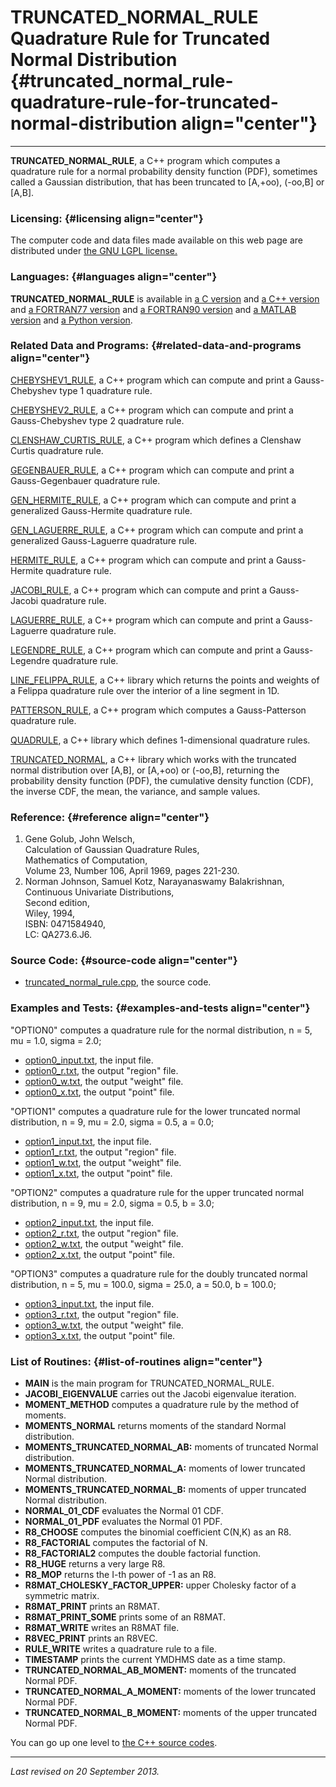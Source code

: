 TRUNCATED\_NORMAL\_RULE\
Quadrature Rule for Truncated Normal Distribution {#truncated_normal_rule-quadrature-rule-for-truncated-normal-distribution align="center"}
=================================================

------------------------------------------------------------------------

**TRUNCATED\_NORMAL\_RULE**, a C++ program which computes a quadrature
rule for a normal probability density function (PDF), sometimes called a
Gaussian distribution, that has been truncated to \[A,+oo), (-oo,B\] or
\[A,B\].

### Licensing: {#licensing align="center"}

The computer code and data files made available on this web page are
distributed under [the GNU LGPL license.](../../txt/gnu_lgpl.txt)

### Languages: {#languages align="center"}

**TRUNCATED\_NORMAL\_RULE** is available in [a C
version](../../c_src/truncated_normal_rule/truncated_normal_rule.html)
and [a C++
version](../../cpp_src/truncated_normal_rule/truncated_normal_rule.html)
and [a FORTRAN77
version](../../f77_src/truncated_normal_rule/truncated_normal_rule.html)
and [a FORTRAN90
version](../../f_src/truncated_normal_rule/truncated_normal_rule.html)
and [a MATLAB
version](../../m_src/truncated_normal_rule/truncated_normal_rule.html)
and [a Python
version](../../py_src/truncated_normal_rule/truncated_normal_rule.html).

### Related Data and Programs: {#related-data-and-programs align="center"}

[CHEBYSHEV1\_RULE](../../cpp_src/chebyshev1_rule/chebyshev1_rule.html),
a C++ program which can compute and print a Gauss-Chebyshev type 1
quadrature rule.

[CHEBYSHEV2\_RULE](../../cpp_src/chebyshev2_rule/chebyshev2_rule.html),
a C++ program which can compute and print a Gauss-Chebyshev type 2
quadrature rule.

[CLENSHAW\_CURTIS\_RULE](../../cpp_src/clenshaw_curtis_rule/clenshaw_curtis_rule.html),
a C++ program which defines a Clenshaw Curtis quadrature rule.

[GEGENBAUER\_RULE](../../cpp_src/gegenbauer_rule/gegenbauer_rule.html),
a C++ program which can compute and print a Gauss-Gegenbauer quadrature
rule.

[GEN\_HERMITE\_RULE](../../cpp_src/gen_hermite_rule/gen_hermite_rule.html),
a C++ program which can compute and print a generalized Gauss-Hermite
quadrature rule.

[GEN\_LAGUERRE\_RULE](../../cpp_src/gen_laguerre_rule/gen_laguerre_rule.html),
a C++ program which can compute and print a generalized Gauss-Laguerre
quadrature rule.

[HERMITE\_RULE](../../cpp_src/hermite_rule/hermite_rule.html), a C++
program which can compute and print a Gauss-Hermite quadrature rule.

[JACOBI\_RULE](../../cpp_src/jacobi_rule/jacobi_rule.html), a C++
program which can compute and print a Gauss-Jacobi quadrature rule.

[LAGUERRE\_RULE](../../cpp_src/laguerre_rule/laguerre_rule.html), a C++
program which can compute and print a Gauss-Laguerre quadrature rule.

[LEGENDRE\_RULE](../../cpp_src/legendre_rule/legendre_rule.html), a C++
program which can compute and print a Gauss-Legendre quadrature rule.

[LINE\_FELIPPA\_RULE](../../cpp_src/line_felippa_rule/line_felippa_rule.html),
a C++ library which returns the points and weights of a Felippa
quadrature rule over the interior of a line segment in 1D.

[PATTERSON\_RULE](../../cpp_src/patterson_rule/patterson_rule.html), a
C++ program which computes a Gauss-Patterson quadrature rule.

[QUADRULE](../../cpp_src/quadrule/quadrule.html), a C++ library which
defines 1-dimensional quadrature rules.

[TRUNCATED\_NORMAL](../../cpp_src/truncated_normal/truncated_normal.html),
a C++ library which works with the truncated normal distribution over
\[A,B\], or \[A,+oo) or (-oo,B\], returning the probability density
function (PDF), the cumulative density function (CDF), the inverse CDF,
the mean, the variance, and sample values.

### Reference: {#reference align="center"}

1.  Gene Golub, John Welsch,\
    Calculation of Gaussian Quadrature Rules,\
    Mathematics of Computation,\
    Volume 23, Number 106, April 1969, pages 221-230.
2.  Norman Johnson, Samuel Kotz, Narayanaswamy Balakrishnan,\
    Continuous Univariate Distributions,\
    Second edition,\
    Wiley, 1994,\
    ISBN: 0471584940,\
    LC: QA273.6.J6.

### Source Code: {#source-code align="center"}

-   [truncated\_normal\_rule.cpp](truncated_normal_rule.cpp), the source
    code.

### Examples and Tests: {#examples-and-tests align="center"}

"OPTION0" computes a quadrature rule for the normal distribution, n = 5,
mu = 1.0, sigma = 2.0;

-   [option0\_input.txt](option0_input.txt), the input file.
-   [option0\_r.txt](option0_r.txt), the output "region" file.
-   [option0\_w.txt](option0_w.txt), the output "weight" file.
-   [option0\_x.txt](option0_x.txt), the output "point" file.

"OPTION1" computes a quadrature rule for the lower truncated normal
distribution, n = 9, mu = 2.0, sigma = 0.5, a = 0.0;

-   [option1\_input.txt](option1_input.txt), the input file.
-   [option1\_r.txt](option1_r.txt), the output "region" file.
-   [option1\_w.txt](option1_w.txt), the output "weight" file.
-   [option1\_x.txt](option1_x.txt), the output "point" file.

"OPTION2" computes a quadrature rule for the upper truncated normal
distribution, n = 9, mu = 2.0, sigma = 0.5, b = 3.0;

-   [option2\_input.txt](option2_input.txt), the input file.
-   [option2\_r.txt](option2_r.txt), the output "region" file.
-   [option2\_w.txt](option2_w.txt), the output "weight" file.
-   [option2\_x.txt](option2_x.txt), the output "point" file.

"OPTION3" computes a quadrature rule for the doubly truncated normal
distribution, n = 5, mu = 100.0, sigma = 25.0, a = 50.0, b = 100.0;

-   [option3\_input.txt](option3_input.txt), the input file.
-   [option3\_r.txt](option3_r.txt), the output "region" file.
-   [option3\_w.txt](option3_w.txt), the output "weight" file.
-   [option3\_x.txt](option3_x.txt), the output "point" file.

### List of Routines: {#list-of-routines align="center"}

-   **MAIN** is the main program for TRUNCATED\_NORMAL\_RULE.
-   **JACOBI\_EIGENVALUE** carries out the Jacobi eigenvalue iteration.
-   **MOMENT\_METHOD** computes a quadrature rule by the method of
    moments.
-   **MOMENTS\_NORMAL** returns moments of the standard Normal
    distribution.
-   **MOMENTS\_TRUNCATED\_NORMAL\_AB:** moments of truncated Normal
    distribution.
-   **MOMENTS\_TRUNCATED\_NORMAL\_A:** moments of lower truncated Normal
    distribution.
-   **MOMENTS\_TRUNCATED\_NORMAL\_B:** moments of upper truncated Normal
    distribution.
-   **NORMAL\_01\_CDF** evaluates the Normal 01 CDF.
-   **NORMAL\_01\_PDF** evaluates the Normal 01 PDF.
-   **R8\_CHOOSE** computes the binomial coefficient C(N,K) as an R8.
-   **R8\_FACTORIAL** computes the factorial of N.
-   **R8\_FACTORIAL2** computes the double factorial function.
-   **R8\_HUGE** returns a very large R8.
-   **R8\_MOP** returns the I-th power of -1 as an R8.
-   **R8MAT\_CHOLESKY\_FACTOR\_UPPER:** upper Cholesky factor of a
    symmetric matrix.
-   **R8MAT\_PRINT** prints an R8MAT.
-   **R8MAT\_PRINT\_SOME** prints some of an R8MAT.
-   **R8MAT\_WRITE** writes an R8MAT file.
-   **R8VEC\_PRINT** prints an R8VEC.
-   **RULE\_WRITE** writes a quadrature rule to a file.
-   **TIMESTAMP** prints the current YMDHMS date as a time stamp.
-   **TRUNCATED\_NORMAL\_AB\_MOMENT:** moments of the truncated Normal
    PDF.
-   **TRUNCATED\_NORMAL\_A\_MOMENT:** moments of the lower truncated
    Normal PDF.
-   **TRUNCATED\_NORMAL\_B\_MOMENT:** moments of the upper truncated
    Normal PDF.

You can go up one level to [the C++ source codes](../cpp_src.html).

------------------------------------------------------------------------

*Last revised on 20 September 2013.*
